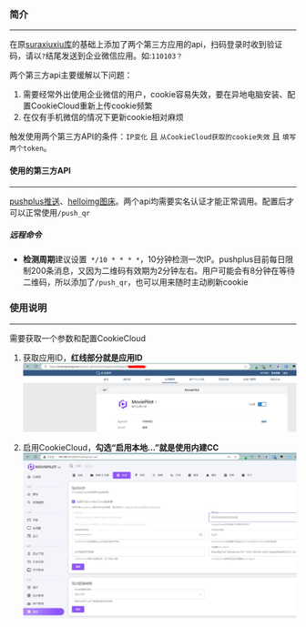 ### 简介 
***
在原[suraxiuxiu库](https://github.com/suraxiuxiu/MoviePilot-Plugins/)的基础上添加了两个第三方应用的api，扫码登录时收到验证码，请以`?`结尾发送到企业微信应用。如:`110103？`

两个第三方api主要缓解以下问题：

1. 需要经常外出使用企业微信的用户，cookie容易失效，要在异地电脑安装、配置CookieCloud重新上传cookie频繁
2. 在仅有手机微信的情况下更新cookie相对麻烦

触发使用两个第三方API的条件：`IP变化` 且 `从CookieCloud获取的cookie失效` 且 `填写两个token`。


#### 使用的第三方API
***
[pushplus推送](https://www.pushplus.plus/push1.html)、[helloimg图床](https://www.helloimg.com/)。两个api均需要实名认证才能正常调用。配置后才可以正常使用`/push_qr`

##### 远程命令
* **检测周期**建议设置` */10 * * * *`，10分钟检测一次IP。pushplus目前每日限制200条消息，又因为二维码有效期为2分钟左右。用户可能会有8分钟在等待二维码，所以添加了`/push_qr`，也可以用来随时主动刷新cookie


### 使用说明
***
需要获取一个参数和配置CookieCloud

1. 获取应用ID，**红线部分就是应用ID**
![image](https://github.com/RamenRa/MoviePilot-Plugins/blob/main/docs/%E5%BA%94%E7%94%A8ID.JPG)

2. 启用CookieCloud，**勾选“启用本地...”就是使用内建CC**
![image](https://github.com/RamenRa/MoviePilot-Plugins/blob/main/docs/CC.JPG)

